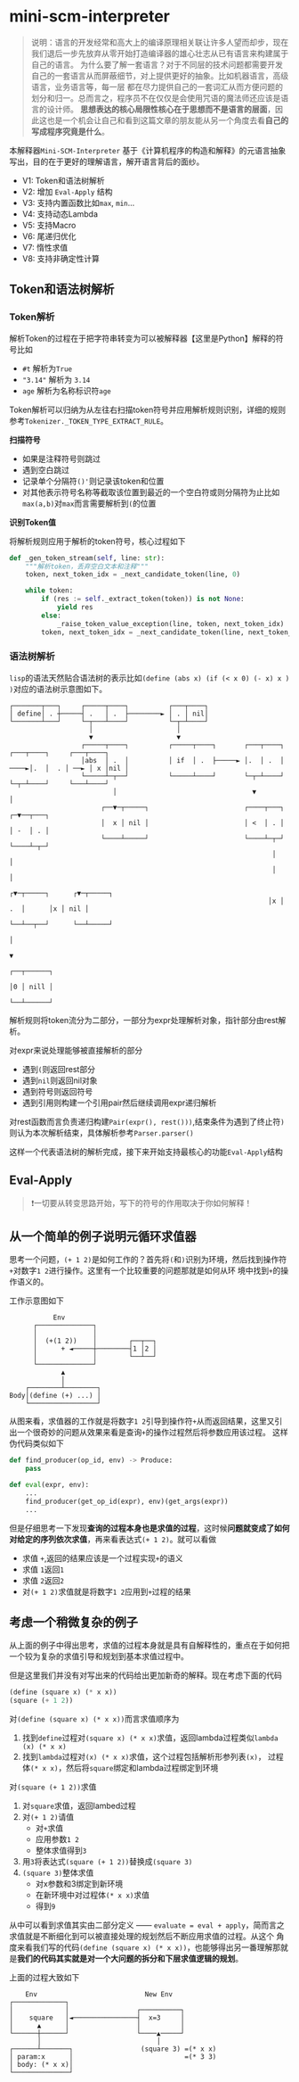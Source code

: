 # mini-scm-interpreter

> 说明：语言的开发经常和高大上的编译原理相关联让许多人望而却步，现在我们退后一步先放弃从零开始打造编译器的雄心壮志从已有语言来构建属于自己的语言。
> 为什么要了解一套语言？对于不同层的技术问题都需要开发自己的一套语言从而屏蔽细节，对上提供更好的抽象。比如机器语言，高级语言，业务语言等，每一层
> 都在尽力提供自己的一套词汇从而方便问题的划分和归一。总而言之，程序员不在仅仅是会使用咒语的魔法师还应该是语言的设计师。
> **思想表达的核心局限性核心在于思想而不是语言的层面**，因此这也是一个机会让自己和看到这篇文章的朋友能从另一个角度去看**自己的写成程序究竟是什么**。


本解释器`Mini-SCM-Interpreter` 基于《计算机程序的构造和解释》的元语言抽象写出，目的在于更好的理解语言，解开语言背后的面纱。

- V1: Token和语法树解析
- V2: 增加 `Eval-Apply` 结构
- V3: 支持内置函数比如`max`, `min`...
- V4: 支持动态Lambda
- V5: 支持Macro
- V6: 尾递归优化
- V7: 惰性求值
- V8: 支持非确定性计算

## Token和语法树解析

### Token解析

解析Token的过程在于把字符串转变为可以被解释器【这里是Python】解释的符号比如

- `#t` 解析为`True`
- `"3.14"` 解析为 `3.14`
- `age` 解析为名称标识符`age`

Token解析可以归纳为从左往右扫描token符号并应用解析规则识别，详细的规则参考`Tokenizer._TOKEN_TYPE_EXTRACT_RULE`。

**扫描符号**

- 如果是注释符号则跳过
- 遇到空白跳过
- 记录单个分隔符`()'`则记录该token和位置
- 对其他表示符号名称等截取该位置到最近的一个空白符或则分隔符为止比如`max(a,b)`对`max`而言需要解析到`(`的位置

**识别Token值**

将解析规则应用于解析的token符号，核心过程如下

```python
def _gen_token_stream(self, line: str):
    """解析token，丢弃空白文本和注释"""
    token, next_token_idx = _next_candidate_token(line, 0)

    while token:
        if (res := self._extract_token(token)) is not None:
            yield res
        else:
            _raise_token_value_exception(line, token, next_token_idx)
        token, next_token_idx = _next_candidate_token(line, next_token_idx)
```

### 语法树解析

`lisp`的语法天然贴合语法树的表示比如`(define (abs x) (if (< x 0) (- x) x ) )`对应的语法树示意图如下。


```
┌───────┬───┐     ┌─────┬────┐          ┌───┬────┐                                                  
│ define│ . ┼─────┤ .   │ .  ├────────► │ . │ nil│                                                  
└───────┴───┘     └─┬───┴────┘          └─┬─┴────┘                                                  
                    │                     │                                                         
                    ▼                     ▼                                                         
                  ┌─────┬────┐          ┌─────┬────┐       ┌───┬────┐      ┌───┬────┐     ┌───┬────┐
                  │abs  │ .  │          │ if  │ .  ├─────► │.  │ .  │ ────►│.  │  . │ ──► │ x │nil │
                  └─────┴─┬──┘          └─────┴────┘       └─┬─┴────┘      └─┬─┴────┘     └───┴────┘
                          │                                  ▼               │                      
                       ┌──▼─┬─────┐                        ┌────┬───┐      ┌─▼──┬───┐               
                       │  x │ nil │                        │ <  │ . │      │ -  │ . │               
                       └────┴─────┘                        └────┴─┬─┘      └────┴─┬─┘               
                                                                  │               │                 
                                                                  │               │                 
                                                                 ┌▼─┬─────┐      ┌▼─┬─────┐         
                                                                 │x │  .  │      │x │ nil │         
                                                                 └──┴──┬──┘      └──┴─────┘         
                                                                       │                            
                                                                       ▼                            
                                                                      ┌──┬──────┐                   
                                                                      │0 │ nill │                   
                                                                      └──┴──────┘                                                                                                                          
```

解析规则将token流分为二部分，一部分为expr处理解析对象，指针部分由rest解析。

对expr来说处理能够被直接解析的部分
- 遇到`(`则返回rest部分
- 遇到`nil`则返回nil对象
- 遇到符号则返回符号
- 遇到引用则构建一个引用pair然后继续调用expr递归解析

对rest函数而言负责递归构建`Pair(expr(), rest()))`,结束条件为遇到了终止符`)`则认为本次解析结束，具体解析参考`Parser.parser()`

这样一个代表语法树的解析完成，接下来开始支持最核心的功能`Eval-Apply`结构

## Eval-Apply

> ❗️一切要从转变思路开始，写下的符号的作用取决于你如何解释！

## 从一个简单的例子说明元循环求值器

思考一个问题，`(+ 1 2)`是如何工作的？首先将`(`和`)`识别为环境，然后找到操作符`+`对数字`1 2`进行操作。这里有一个比较重要的问题那就是如何从环
境中找到`+`的操作语义的。

工作示意图如下

```
           Env                        
      ┌──────────────┐                
      │              │                
      │  (+(1 2))    │        ┌──┬──┐ 
      │      + ◄─────┼────────┤1 │2 │ 
      │              │        └──┴──┘ 
      └──────────────┘                
             ▲                        
             │                        
    ┌────────┴────────┐               
Body│(define (+) ...) │               
    └─────────────────┘               
```

从图来看，求值器的工作就是将数字`1 2`引导到操作符`+`从而返回结果，这里又引出一个很奇妙的问题从效果来看是查询`+`的操作过程然后将参数应用该过程。
这样伪代码类似如下

``` python
def find_producer(op_id, env) -> Produce:
    pass

def eval(expr, env):
    ...
    find_producer(get_op_id(expr), env)(get_args(expr))   
    ...
```

但是仔细思考一下发现**查询的过程本身也是求值的过程**，这时候**问题就变成了如何对给定的序列依次求值**，再来看表达式`(+ 1 2)`。就可以看做

- 求值 `+`,返回的结果应该是一个过程实现`+`的语义
- 求值 `1`返回`1`
- 求值 `2`返回`2`
- 对`(+ 1 2)`求值就是将数字`1 2`应用到`+`过程的结果

## 考虑一个稍微复杂的例子

从上面的例子中得出思考，求值的过程本身就是具有自解释性的，重点在于如何把一个较为复杂的求值引导和规划到基本求值过程中。

但是这里我们并没有对写出来的代码给出更加新奇的解释。现在考虑下面的代码

```lisp
(define (square x) (* x x))
(square (+ 1 2))
```

对`(define (square x) (* x x))`而言求值顺序为
1. 找到`define`过程对`(square x) (* x x)`求值，返回lambda过程类似`lambda (x) (* x x)`
2. 找到`lambda`过程对`(x) (* x x)`求值，这个过程包括解析形参列表`(x)`， 过程体`(* x x)`，然后将`square`绑定和lambda过程绑定到环境

对`(square (+ 1 2))`求值
1. 对`square`求值，返回lambed过程
2. 对`(+ 1 2)`请值
   - 对`+`求值
   - 应用参数`1 2`
   - 整体求值得到`3`
3. 用`3`将表达式`(square (+ 1 2))`替换成`(square 3)`
4. `(square 3)`整体求值
   - 对x参数和3绑定到新环境
   - 在新环境中对过程体`(* x x)`求值
   - 得到`9`

从中可以看到求值其实由二部分定义 —— `evaluate = eval + apply`，简而言之求值就是不断细化到可以被直接处理的规划然后不断应用求值的过程。从这个
角度来看我们写的代码`(define (square x) (* x x))`，也能够得出另一番理解那就是**我们的代码其实就是对一个大问题的拆分和下层求值逻辑的规划**。

上面的过程大致如下

```
    Env                           New Env         
┌─────────────┐                                     
│             │                 ┌──────────┐        
│    square   │◄────────────────┤  x=3     │        
│      ▲      │                 │          │        
└──────┼──────┘                 └────▲─────┘        
       │                             │               
┌──────┴───────┐                 (square 3) =(* x x)
│ param:x      │                            =(* 3 3)
│ body: (* x x)│                                    
└──────────────┘                                    
```


















